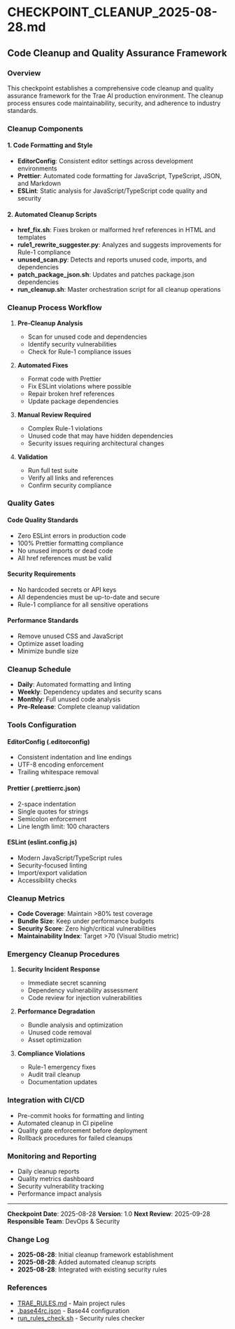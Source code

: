# CHECKPOINT_CLEANUP_2025-08-28.md

## Code Cleanup and Quality Assurance Framework

### Overview

This checkpoint establishes a comprehensive code cleanup and quality assurance framework for the
Trae AI production environment. The cleanup process ensures code maintainability, security, and
adherence to industry standards.

### Cleanup Components

#### 1. Code Formatting and Style

- **EditorConfig**: Consistent editor settings across development environments
- **Prettier**: Automated code formatting for JavaScript, TypeScript, JSON, and Markdown
- **ESLint**: Static analysis for JavaScript/TypeScript code quality and security

#### 2. Automated Cleanup Scripts

- **href_fix.sh**: Fixes broken or malformed href references in HTML and templates
- **rule1_rewrite_suggester.py**: Analyzes and suggests improvements for Rule-1 compliance
- **unused_scan.py**: Detects and reports unused code, imports, and dependencies
- **patch_package_json.sh**: Updates and patches package.json dependencies
- **run_cleanup.sh**: Master orchestration script for all cleanup operations

### Cleanup Process Workflow

1. **Pre-Cleanup Analysis**
   - Scan for unused code and dependencies
   - Identify security vulnerabilities
   - Check for Rule-1 compliance issues

2. **Automated Fixes**
   - Format code with Prettier
   - Fix ESLint violations where possible
   - Repair broken href references
   - Update package dependencies

3. **Manual Review Required**
   - Complex Rule-1 violations
   - Unused code that may have hidden dependencies
   - Security issues requiring architectural changes

4. **Validation**
   - Run full test suite
   - Verify all links and references
   - Confirm security compliance

### Quality Gates

#### Code Quality Standards

- Zero ESLint errors in production code
- 100% Prettier formatting compliance
- No unused imports or dead code
- All href references must be valid

#### Security Requirements

- No hardcoded secrets or API keys
- All dependencies must be up-to-date and secure
- Rule-1 compliance for all sensitive operations

#### Performance Standards

- Remove unused CSS and JavaScript
- Optimize asset loading
- Minimize bundle size

### Cleanup Schedule

- **Daily**: Automated formatting and linting
- **Weekly**: Dependency updates and security scans
- **Monthly**: Full unused code analysis
- **Pre-Release**: Complete cleanup validation

### Tools Configuration

#### EditorConfig (.editorconfig)

- Consistent indentation and line endings
- UTF-8 encoding enforcement
- Trailing whitespace removal

#### Prettier (.prettierrc.json)

- 2-space indentation
- Single quotes for strings
- Semicolon enforcement
- Line length limit: 100 characters

#### ESLint (eslint.config.js)

- Modern JavaScript/TypeScript rules
- Security-focused linting
- Import/export validation
- Accessibility checks

### Cleanup Metrics

- **Code Coverage**: Maintain >80% test coverage
- **Bundle Size**: Keep under performance budgets
- **Security Score**: Zero high/critical vulnerabilities
- **Maintainability Index**: Target >70 (Visual Studio metric)

### Emergency Cleanup Procedures

1. **Security Incident Response**
   - Immediate secret scanning
   - Dependency vulnerability assessment
   - Code review for injection vulnerabilities

2. **Performance Degradation**
   - Bundle analysis and optimization
   - Unused code removal
   - Asset optimization

3. **Compliance Violations**
   - Rule-1 emergency fixes
   - Audit trail cleanup
   - Documentation updates

### Integration with CI/CD

- Pre-commit hooks for formatting and linting
- Automated cleanup in CI pipeline
- Quality gate enforcement before deployment
- Rollback procedures for failed cleanups

### Monitoring and Reporting

- Daily cleanup reports
- Quality metrics dashboard
- Security vulnerability tracking
- Performance impact analysis

---

**Checkpoint Date**: 2025-08-28
**Version**: 1.0
**Next Review**: 2025-09-28
**Responsible Team**: DevOps & Security

### Change Log

- **2025-08-28**: Initial cleanup framework establishment
- **2025-08-28**: Added automated cleanup scripts
- **2025-08-28**: Integrated with existing security rules

### References

- [TRAE_RULES.md](./TRAE_RULES.md) - Main project rules
- [.base44rc.json](./.base44rc.json) - Base44 configuration
- [run_rules_check.sh](./run_rules_check.sh) - Security rules checker
